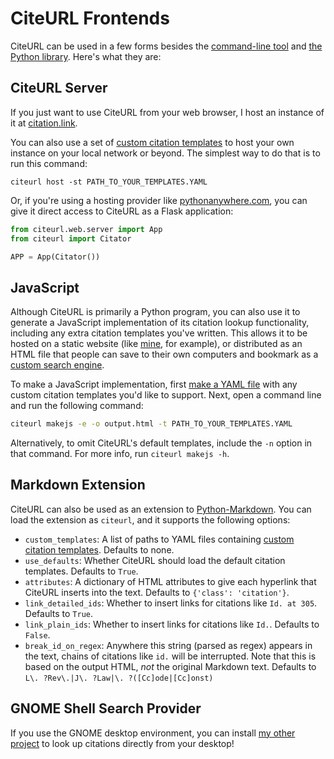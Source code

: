 # CiteURL Frontends

CiteURL can be used in a few forms besides the [command-line tool](../index#usage) and [the Python library](../library). Here's what they are:

## CiteURL Server

If you just want to use CiteURL from your web browser, I host an instance of it at [citation.link](https://citation.link).

You can also use a set of [custom citation templates](template-yamls) to host your own instance on your local network or beyond. The simplest way to do that is to run this command:

```citeurl
citeurl host -st PATH_TO_YOUR_TEMPLATES.YAML
```

Or, if you're using a hosting provider like [pythonanywhere.com](https://pythonanywhere.com), you can give it direct access to CiteURL as a Flask application:

```python
from citeurl.web.server import App
from citeurl import Citator

APP = App(Citator())
```

## JavaScript

Although CiteURL is primarily a Python program, you can also use it to generate a JavaScript implementation of its citation lookup functionality, including any extra citation templates you've written. This allows it to be hosted on a static website (like [mine](https://raindrum.github.io/lawsearch), for example), or distributed as an HTML file that people can save to their own computers and bookmark as a [custom search engine](https://www.howtogeek.com/114176/HOW-TO-EASILY-CREATE-SEARCH-PLUGINS-ADD-ANY-SEARCH-ENGINE-TO-YOUR-BROWSER/).

To make a JavaScript implementation, first [make a YAML file](template-yamls) with any custom citation templates you'd like to support. Next, open a command line and run the following command:

``` bash
citeurl makejs -e -o output.html -t PATH_TO_YOUR_TEMPLATES.YAML
```

Alternatively, to omit CiteURL's default templates, include the `-n` option in that command. For more info, run `citeurl makejs -h`.

## Markdown Extension

CiteURL can also be used as an extension to [Python-Markdown](https://python-markdown.github.io/). You can load the extension as `citeurl`, and it supports the following options:

- `custom_templates`: A list of paths to YAML files containing [custom citation templates](../template-yamls). Defaults to none.
- `use_defaults`: Whether CiteURL should load the default citation templates. Defaults to `True`.
- `attributes`: A dictionary of HTML attributes to give each hyperlink that CiteURL inserts into the text. Defaults to `{'class': 'citation'}`.
- `link_detailed_ids`: Whether to insert links for citations like `Id. at 305`. Defaults to `True`.
- `link_plain_ids`: Whether to insert links for citations like `Id.`. Defaults to `False`.
- `break_id_on_regex`: Anywhere this string (parsed as regex) appears in the text, chains of citations like `id.` will be interrupted. Note that this is based on the output HTML, *not* the original Markdown text. Defaults to `L\. ?Rev\.|J\. ?Law|\. ?([Cc]ode|[Cc]onst)`

## GNOME Shell Search Provider

If you use the GNOME desktop environment, you can install [my other project](https://extensions.gnome.org/extension/4225/gnome-citeurl-search-provider/) to look up citations directly from your desktop!
